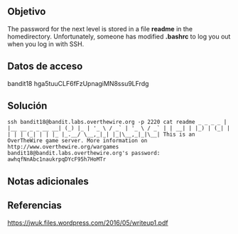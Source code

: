 ## Objetivo

The password for the next level is stored in a file **readme** in the homedirectory. Unfortunately, someone has modified **.bashrc** to log you out when you log in with SSH.

## Datos de acceso

bandit18 hga5tuuCLF6fFzUpnagiMN8ssu9LFrdg

## Solución

```bash()
ssh bandit18@bandit.labs.overthewire.org -p 2220 cat readme _ _ _ _ | |__ __ _ _ __ __| (_) |_ | '_ \ / _` | '_ \ / _` | | __| | |_) | (_| | | | | (_| | | |_ |_.__/ \__,_|_| |_|\__,_|_|\__| This is an OverTheWire game server. More information on http://www.overthewire.org/wargames bandit18@bandit.labs.overthewire.org's password: awhqfNnAbc1naukrpqDYcF95h7HoMTr
```

## Notas adicionales



## Referencias

https://jwuk.files.wordpress.com/2016/05/writeup1.pdf